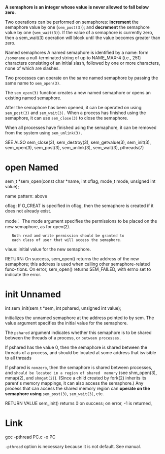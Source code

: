 **A semaphore is an integer whose value is never allowed to fall below zero.**  

Two  operations  can  be performed on semaphores: **increment** the
semaphore value by one (`sem_post(3)`); and **decrement** the semaphore value
by  one  (`sem_wait(3)`).  If the value of a semaphore is currently zero,
then a sem_wait(3) operation will block until the value becomes greater
than zero.

Named semaphores
    A named semaphore is identified by a name:
    form `/somename` a null-terminated string of up to NAME_MAX-4 (i.e.,
              251) characters consisting of an initial slash, followed by  one
              or  more  characters,  none of which are slashes.

Two processes can operate on the same named semaphore by passing the 
    same name to `sem_open(3)`.

The  `sem_open(3)` function creates a new named semaphore or opens
an existing named  semaphore.   
    
After  the  semaphore  has  been opened, it can be operated on using 
`sem_post(3)` and `sem_wait(3).`
When a process has finished using  the  semaphore,  it  can  use
`sem_close(3)`  to  close  the semaphore.  

When all processes have finished using the semaphore, it can be removed
from the  system using `sem_unlink(3).`


SEE ALSO
       sem_close(3),     sem_destroy(3),     sem_getvalue(3),     sem_init(3),
       sem_open(3), sem_post(3), sem_unlink(3), sem_wait(3), pthreads(7)

# open Named

sem_t *sem_open(const char *name, int oflag,
                       mode_t mode, unsigned int value);

name pattern: above

oflag:  If O_CREAT is specified in oflag, then the
       semaphore is created if it does not already exist. 

mode： The mode argument specifies the  permissions  to
       be  placed on the new semaphore, as for open(2).

       Both read and write permission should be granted to
       each class of user that will access the semaphore. 

vlaue: initial value for the new semaphore.

RETURN: On success, sem_open() returns the address of  the  new  semaphore;
       this  address  is  used  when calling other semaphore-related func‐
       tions.  On error, sem_open() returns SEM_FAILED, with errno set  to
       indicate the error.

# init Unnamed

 
int sem_init(sem_t *sem, int pshared, unsigned int value);


initializes the unnamed semaphore at the address pointed to by sem.  The value argument specifies the initial value for  the  semaphore. 

The  `pshared`  argument indicates whether this semaphore is to be shared between the threads of a process, or `between processes.`

If pshared has the value 0, then the semaphore is  shared  between  the threads  of  a  process,  and should be located at some address that isvisible to all threads 


If  pshared is `nonzero`, then the semaphore is shared between processes, and `should be located in a region of shared  memory`  (see  shm_open(3), mmap(2),  and  `shmget(2)`).   (Since a child created by fork(2) inherits its parent's memory mappings, it can also access the  semaphore.)   Any process  that  can  access  the shared memory region can **operate on the semaphore using** `sem_post(3)`, `sem_wait(3)`, etc.

RETURN VALUE
       sem_init() returns 0 on success; on error, -1 is returned,

# Link 

gcc -pthread PC.c -o PC

`-pthread` option is necessary because it is not default. See manual.
